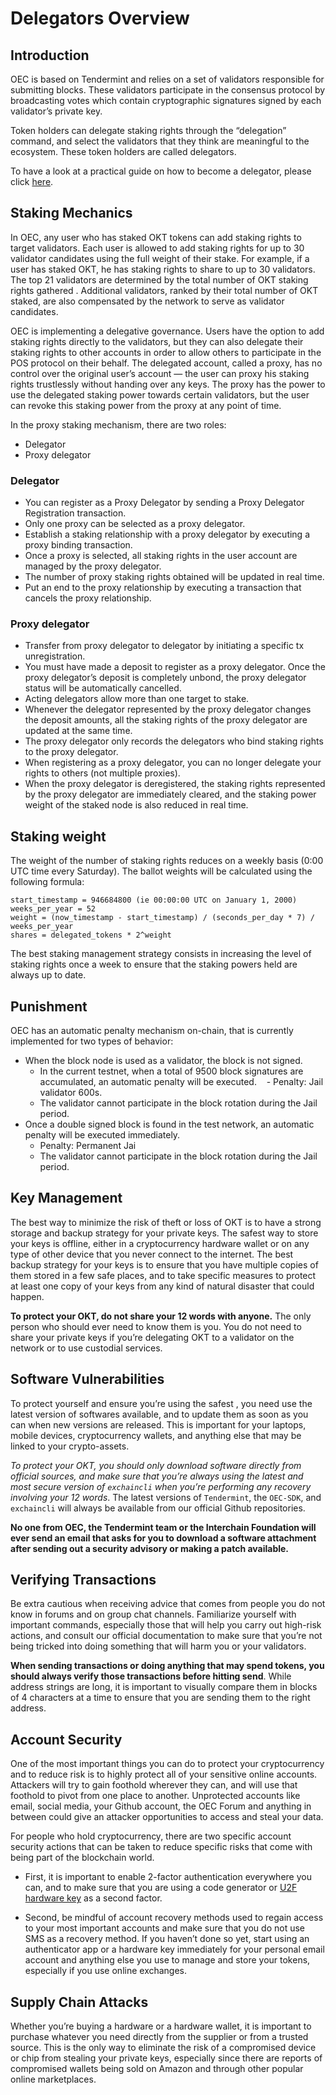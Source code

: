# Delegators Overview



## Introduction

OEC is based on Tendermint and relies on a set of validators responsible for submitting blocks. These validators participate in the consensus protocol by broadcasting votes which contain cryptographic signatures signed by each validator’s private key.

Token holders can delegate staking rights through the “delegation” command, and select the validators that they think are meaningful to the ecosystem. These token holders are called delegators.


To have a look at a practical guide on how to become a delegator, please click [here](./delegators-guide-cli.html).




## Staking Mechanics

In OEC, any user who has staked OKT tokens can add staking rights to target validators. Each user is allowed to add staking rights for up to 30 validator candidates using the full weight of their stake. For example, if a user has staked  OKT, he has staking rights to share to up to 30 validators. The top 21 validators are determined by the total number of OKT staking rights gathered . Additional validators, ranked by their total number of OKT staked, are also compensated by the network to serve as validator candidates.

OEC is implementing a delegative governance. Users have the option to add staking rights directly to the validators, but they can also delegate their staking  rights to other accounts in order to allow others to participate in the POS protocol on their behalf. The delegated account, called a proxy, has no control over the original user’s account — the user can proxy his staking rights trustlessly without handing over any keys. The proxy has the power to use the delegated staking power towards certain validators, but the user can revoke this staking power from the proxy at any point of time.


In the proxy staking mechanism, there are two roles:
* Delegator
* Proxy delegator

### Delegator
* You can register as a Proxy Delegator by sending a Proxy Delegator Registration transaction.
* Only one proxy can be selected as a proxy delegator.
* Establish a staking relationship with a proxy delegator by executing a proxy binding transaction.
* Once a proxy is selected, all staking rights in the user account are managed by the proxy delegator.
* The number of proxy staking rights obtained will be updated in real time.
* Put an end to  the proxy relationship by executing a transaction that cancels the proxy relationship.

### Proxy delegator
* Transfer from proxy delegator to  delegator by initiating a specific tx unregistration.
* You must have made a deposit to register as a proxy delegator. Once the  proxy delegator’s deposit is completely unbond, the proxy delegator status will be automatically cancelled.
* Acting delegators allow more than one target to stake.
* Whenever the delegator represented by the proxy delegator changes the deposit amounts, all the staking rights of the proxy delegator are updated at the same time. 
* The proxy delegator only records the delegators who bind staking rights to the proxy delegator.
* When registering as a proxy delegator, you can no longer delegate your rights to others (not multiple proxies).
* When the proxy delegator is deregistered, the staking rights  represented by the  proxy delegator are immediately cleared, and the staking power weight of the staked node is also reduced in real time.

## Staking weight

The weight of the number of staking rights reduces on a weekly basis (0:00 UTC time every Saturday). The ballot weights will be calculated using the following formula:
```
start_timestamp = 946684800 (ie 00:00:00 UTC on January 1, 2000)
weeks_per_year = 52
weight = (now_timestamp - start_timestamp) / (seconds_per_day * 7) / weeks_per_year
shares = delegated_tokens * 2^weight
```
The best staking management strategy consists in increasing the level of staking rights   once a week to ensure that the staking powers held are always up to date.

## Punishment
OEC has an automatic penalty mechanism on-chain, that is currently implemented for two types of behavior:
* When the block node is used as a validator, the block is not signed.
   - In the current testnet, when a total of 9500 block signatures are accumulated, an automatic penalty will be executed.
   - Penalty: Jail validator 600s. 
   - The validator cannot participate in the block rotation during the Jail period.
* Once a double signed block is found in the test network, an automatic penalty will be executed immediately.
   - Penalty: Permanent Jai
   - The validator cannot participate in the block rotation during the Jail period.

## Key Management 
The best way to minimize the risk of theft or loss of OKT is to have a strong storage and backup strategy for your private keys. The safest way to store your keys is offline, either in a cryptocurrency hardware wallet or on any type of other device that you never connect to the internet. The best backup strategy for your keys is to ensure that you have multiple copies of them stored in a few safe places, and to take specific measures to protect at least one copy of your keys from any kind of natural disaster that could happen.

**To protect your OKT, do not share your 12 words with anyone.** The only person who should ever need to know them is you. You do not need to share your private keys if you’re delegating OKT to a validator on the network or to use custodial services.


## Software Vulnerabilities
To protect yourself and ensure you’re using the safest , you need use the latest version of softwares available, and to update them as soon as you can when new versions are released. This is important for your laptops, mobile devices, cryptocurrency wallets, and anything else that may be linked to your crypto-assets.

*To protect your OKT, you should only download software directly from official sources, and make sure that you’re always using the latest and most secure version of `exchaincli` when you’re performing any recovery involving your 12 words*. The latest versions of `Tendermint`, the `OEC-SDK`, and `exchaincli` will always be available from our official Github repositories.

**No one from OEC, the Tendermint team or the Interchain Foundation will ever send an email that asks for you to download a software attachment after sending out a security advisory or making a patch available.**


## Verifying Transactions
Be extra cautious when receiving advice that comes from people you do not know in forums and on group chat channels. Familiarize yourself with important commands, especially those that will help you carry out high-risk actions, and consult our official documentation to make sure that you’re not being tricked into doing something that will harm you or your validators.

**When sending transactions or doing anything that may spend tokens, you should always verify those transactions before hitting send**. While address strings are long, it is important to visually compare them in blocks of 4 characters at a time to ensure that you are sending them to the right address.

## Account Security
One of the most important things you can do to protect your cryptocurrency and to reduce  risk is to highly protect all of your sensitive online accounts. Attackers will try to gain foothold wherever they can, and will use that foothold to pivot from one place to another. Unprotected accounts like email, social media, your Github account, the OEC Forum and anything in between could give an attacker  opportunities to access and steal your data.

For people who hold cryptocurrency, there are two specific account security actions that can be taken to reduce specific risks that come with being part of the blockchain world.

* First, it is important to enable 2-factor authentication everywhere you can, and to make sure that you are using a code generator or [U2F hardware key](https://en.wikipedia.org/wiki/Universal_2nd_Factor) as a second factor.

* Second, be mindful of account recovery methods used to regain access to your most important accounts and make sure that you do not use SMS as a recovery method. If you haven’t done so yet, start using an authenticator app or a hardware key immediately for your personal email account and anything else you use to manage and store your tokens, especially if you use online exchanges.


## Supply Chain Attacks
Whether you’re buying a hardware or a hardware wallet, it is important to purchase whatever you need directly from the supplier or from a trusted source. This is the only way to eliminate the risk of a compromised device or chip from stealing your private keys, especially since there are reports of compromised wallets being sold on Amazon and through other popular online marketplaces.
